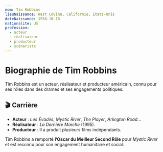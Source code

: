 ```yaml
---
nom: Tim Robbins
lieuNaissance: West Covina, Californie, États-Unis
dateNaissance: 1958-10-16
nationalite: US
profession:
  - acteur
  - réalisateur
  - producteur
  - scénariste
---
```


# Biographie de Tim Robbins

Tim Robbins est un acteur, réalisateur et producteur américain, connu pour ses rôles dans des drames et ses engagements politiques.

## 🎬 Carrière

- **Acteur** : *Les Évadés*, *Mystic River*, *The Player*, *Arlington Road*...
- **Réalisateur** : *La Dernière Marche* (1995).
- **Producteur** : Il a produit plusieurs films indépendants.

Tim Robbins a remporté **l’Oscar du Meilleur Second Rôle** pour *Mystic River* et est reconnu pour son engagement humanitaire et social.
